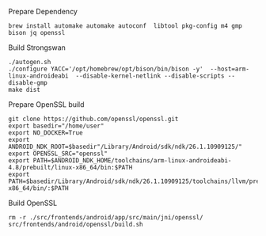 Prepare Dependency

    brew install automake automake autoconf  libtool pkg-config m4 gmp bison jq openssl


Build Strongswan

    ./autogen.sh
    ./configure YACC='/opt/homebrew/opt/bison/bin/bison -y'  --host=arm-linux-androideabi  --disable-kernel-netlink --disable-scripts --disable-gmp
    make dist

Prepare OpenSSL build

    git clone https://github.com/openssl/openssl.git
    export basedir="/home/user"
    export NO_DOCKER=True
    export ANDROID_NDK_ROOT=$basedir"/Library/Android/sdk/ndk/26.1.10909125/"
    export OPENSSL_SRC="openssl"
    export PATH=$ANDROID_NDK_HOME/toolchains/arm-linux-androideabi-4.8/prebuilt/linux-x86_64/bin:$PATH
    export PATH=$basedir/Library/Android/sdk/ndk/26.1.10909125/toolchains/llvm/prebuilt/darwin-x86_64/bin/:$PATH

Build OpenSSL

    rm -r ./src/frontends/android/app/src/main/jni/openssl/
    src/frontends/android/openssl/build.sh




